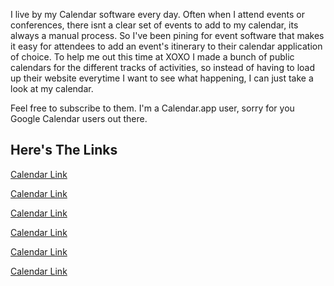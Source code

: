 I live by my Calendar software every day. Often when I attend events or conferences, there isnt a clear set of events to add to my calendar, its always a manual process. So I've been pining for event software that makes it easy for attendees to add an event's itinerary to their calendar application of choice. To help me out this time at XOXO I made a bunch of public calendars for the different tracks of activities, so instead of having to load up their website everytime I want to see what happening, I can just take a look at my calendar.

Feel free to subscribe to them. I'm a Calendar.app user, sorry for you Google Calendar users out there.

## Here's The Links

<a class="c-link" href="webcal://p03-calendars.icloud.com/published/2/5t3l9_xtumrjecu7G6M6WWugLRYaAgA0NJ8bFGASgyyAiipyq2zUXoENQ6W02AAGBsiKAc8q6AzjtqgWYOkiLBE5ZBRdedpJiimDBSylrO4">Calendar Link</a>

<a class="c-link" href="webcal://p03-calendars.icloud.com/published/2/0eCSZGGxNR0Ia9QLT7mlwFGHTm5TPztwVGdNyi6ZwCA6IajySNwtLT5LjMoqobJvGBafGpf3hz0PJllmzjcbK0K2QOPl2maqG7bIXCGuBmA">Calendar Link</a>

<a class="c-link" href="webcal://p03-calendars.icloud.com/published/2/27_5xpsmEi-wQnMbd3tL6vLE7d5h3Z37dXFUWl6CXM1C8QNzPXMABtre2m8YF2HQ2IohT0u5BR4ll_4KXW6LDMgL2WhOf8Nc22gZV0IPHjI">Calendar Link</a>

<a class="c-link" href="webcal://p03-calendars.icloud.com/published/2/jqM3QZx0m1wILRsyJcqT2shjI6cZIMwwMK6gaAM72qXoiZcUo6UsQK1SiCAkQLNORB6ZvzLJ5Xudc6MOmvBT31PqPeYoAS_PFN-UK2AkvCY">Calendar Link</a>

<a class="c-link" href="webcal://p03-calendars.icloud.com/published/2/J-SFcgXjCjQJrm-BKnmxxggqlmwcYEj0UWsmsMz5cEMU_1WY6EH68G6udExMXk3kGEIM_TNye3CrZGzKwzJW4DZR0orfytNY1InnWhyeYhQ">Calendar Link</a>

<a class="c-link" href="webcal://p03-calendars.icloud.com/published/2/9KN-w5OXOEnCQGw052p2qlC4Z5e2XntGDDmZer7NPusyUp7oMRAPZagBQNYPVOShyiMM8FufVjG_SWMLa8tdwNLCWVHIZBUO9AgxajvwjT0">Calendar Link</a>
